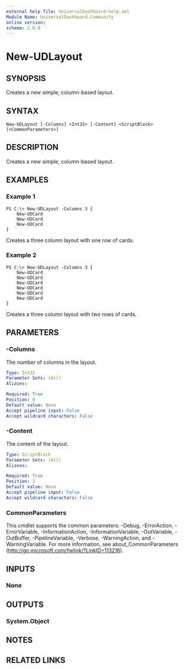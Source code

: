 ```yaml
---
external help file: UniversalDashboard-help.xml
Module Name: UniversalDashboard.Community
online version:
schema: 2.0.0
---
```


# New-UDLayout

## SYNOPSIS
Creates a new simple, column-based layout.

## SYNTAX

```
New-UDLayout [-Columns] <Int32> [-Content] <ScriptBlock> [<CommonParameters>]
```

## DESCRIPTION
Creates a new simple, column-based layout.

## EXAMPLES

### Example 1
```
PS C:\> New-UDLayout -Columns 3 {
	New-UDCard
	New-UDCard
	New-UDCard
}
```

Creates a three column layout with one row of cards.

### Example 2
```
PS C:\> New-UDLayout -Columns 3 {
	New-UDCard
	New-UDCard
	New-UDCard
	New-UDCard
	New-UDCard
	New-UDCard
}
```

Creates a three column layout with two rows of cards.

## PARAMETERS

### -Columns
The number of columns in the layout.

```yaml
Type: Int32
Parameter Sets: (All)
Aliases:

Required: True
Position: 0
Default value: None
Accept pipeline input: False
Accept wildcard characters: False
```

### -Content
The content of the layout.

```yaml
Type: ScriptBlock
Parameter Sets: (All)
Aliases:

Required: True
Position: 1
Default value: None
Accept pipeline input: False
Accept wildcard characters: False
```

### CommonParameters
This cmdlet supports the common parameters: -Debug, -ErrorAction, -ErrorVariable, -InformationAction, -InformationVariable, -OutVariable, -OutBuffer, -PipelineVariable, -Verbose, -WarningAction, and -WarningVariable. For more information, see about_CommonParameters (http://go.microsoft.com/fwlink/?LinkID=113216).

## INPUTS

### None

## OUTPUTS

### System.Object

## NOTES

## RELATED LINKS
